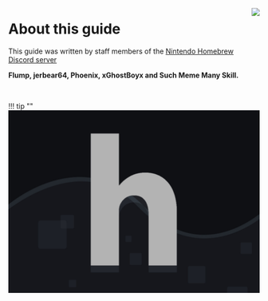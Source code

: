 <a href="https://discord.gg/C29hYvh" target="_blank"><img style="float: right;" src="../img/discord.png"></a>

# About this guide

This guide was written by staff members of the [Nintendo Homebrew Discord server](https://discord.gg/C29hYvh) 

**Flump, jerbear64, Phoenix, xGhostBoyx and Such Meme Many Skill.**

&nbsp;

!!! tip ""
    ![Nintendo Homebrew](img/nh.jpg)
